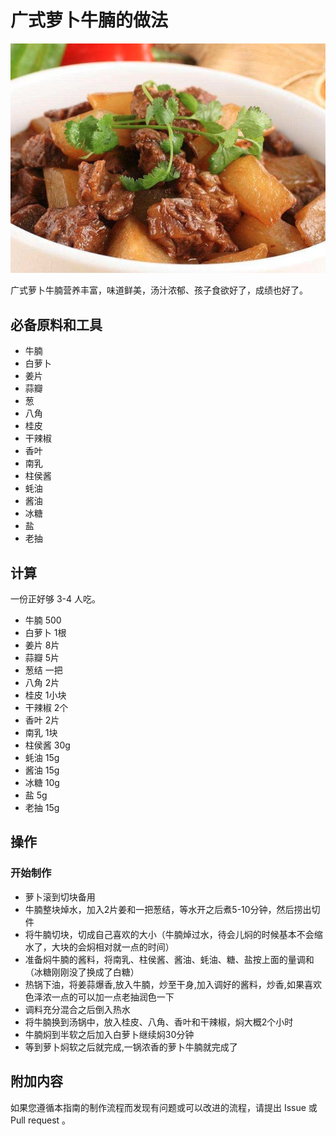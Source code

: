# 广式萝卜牛腩的做法

![广式萝卜牛腩](./广式萝卜牛腩.png)

广式萝卜牛腩营养丰富，味道鲜美，汤汁浓郁、孩子食欲好了，成绩也好了。

## 必备原料和工具

- 牛腩
- 白萝卜
- 姜片
- 蒜瓣
- 葱
- 八角
- 桂皮
- 干辣椒
- 香叶
- 南乳
- 柱侯酱
- 蚝油
- 酱油
- 冰糖
- 盐
- 老抽

## 计算

一份正好够 3-4 人吃。

- 牛腩 500
- 白萝卜 1根
- 姜片 8片
- 蒜瓣 5片
- 葱结 一把
- 八角 2片
- 桂皮 1小块
- 干辣椒 2个
- 香叶 2片
- 南乳 1块
- 柱侯酱 30g
- 蚝油 15g
- 酱油 15g
- 冰糖 10g
- 盐 5g
- 老抽 15g

## 操作

### 开始制作

* 萝卜滚到切块备用
* 牛腩整块焯水，加入2片姜和一把葱结，等水开之后煮5-10分钟，然后捞出切件
* 将牛腩切块，切成自己喜欢的大小（牛腩焯过水，待会儿焖的时候基本不会缩水了，大块的会焖相对就一点的时间）
* 准备焖牛腩的酱料，将南乳、柱侯酱、酱油、蚝油、糖、盐按上面的量调和（冰糖刚刚没了换成了白糖）
* 热锅下油，将姜蒜爆香,放入牛腩，炒至干身,加入调好的酱料，炒香,如果喜欢色泽浓一点的可以加一点老抽润色一下
* 调料充分混合之后倒入热水
* 将牛腩换到汤锅中，放入桂皮、八角、香叶和干辣椒，焖大概2个小时
* 牛腩焖到半软之后加入白萝卜继续焖30分钟
* 等到萝卜焖软之后就完成,一锅浓香的萝卜牛腩就完成了

## 附加内容

如果您遵循本指南的制作流程而发现有问题或可以改进的流程，请提出 Issue 或 Pull request 。
